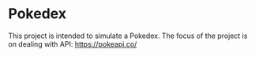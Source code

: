 # Pokedex
This project is intended to simulate a Pokedex.
The focus of the project is on dealing with API: https://pokeapi.co/

